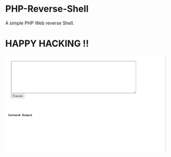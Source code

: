 # PHP-Reverse-Shell
A simple PHP Web reverse Shell.

# HAPPY HACKING !!

![alt text](https://github.com/BoutadjineAlaa/PHP-Reverse-Shell/blob/main/php.png?raw=true)
